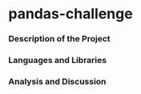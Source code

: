 # pandas-challenge

### Description of the Project


### Languages and Libraries


### Analysis and Discussion